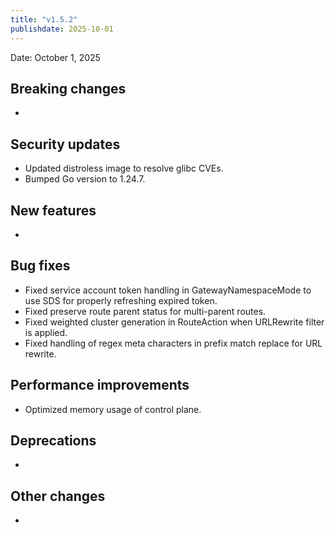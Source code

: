 ```yaml
---
title: "v1.5.2"
publishdate: 2025-10-01
---
```


Date: October 1, 2025

## Breaking changes
- 

## Security updates
- Updated distroless image to resolve glibc CVEs.
- Bumped Go version to 1.24.7.

## New features
- 

## Bug fixes
- Fixed service account token handling in GatewayNamespaceMode to use SDS for properly refreshing expired token.
- Fixed preserve route parent status for multi-parent routes.
- Fixed weighted cluster generation in RouteAction when URLRewrite filter is applied.
- Fixed handling of regex meta characters in prefix match replace for URL rewrite.

## Performance improvements
- Optimized memory usage of control plane.

## Deprecations
- 

## Other changes
- 

